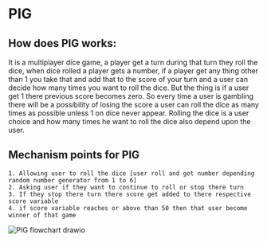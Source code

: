 # PIG

## How does PIG works:
It is a multiplayer dice game, a player get a turn during that turn they roll the dice, when dice rolled a player gets a number, if a player get any thing other than 1 you take that and add that to the score of your turn and a user can decide how many times you want to roll the dice.
But the thing is if a user get 1 there previous score becomes zero. So every time a user is gambling there will be a possibility of losing the score a user can roll the dice as many times as possible unless 1 on dice never appear. 
Rolling the dice is a user choice and how many times he want to roll the dice also depend upon the user.

## Mechanism points for PIG
    1. Allowing user to roll the dice [user roll and got number depending random number generator from 1 to 6]
    2. Asking user if they want to continue to roll or stop there turn 
    3. If they stop there turn there score get added to there respective score variable
    4. if score variable reaches or above than 50 then that user become winner of that game

![PIG flowchart drawio](https://github.com/user-attachments/assets/e16830f2-d422-418f-aa71-fdb4e73b8862)
